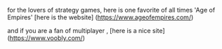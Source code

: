 for the lovers of strategy games, here is one favorite of all times
'Age of Empires'
[here is the website]
(https://www.ageofempires.com/)

and if you are a fan of multiplayer , [here is a nice site]
(https://www.voobly.com/)

